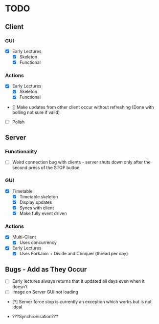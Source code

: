 # TODO
## Client
### GUI
- [X] Early Lectures
    - [X] Skeleton
    - [X] Functional

### Actions
- [X] Early Lectures
  - [X] Skeleton 
  - [X] Functional
- [\] Make updates from other client occur without refreshing (Done with polling not sure if valid)

- [ ] Polish

## Server
### Functionality
- [ ] Weird connection bug with clients - server shuts down only after the second press of the STOP button
### GUI
- [X] Timetable
    - [X] Timetable skeleton
    - [X] Display updates
    - [X] Syncs with client
    - [X] Make fully event driven

### Actions
- [x] Multi-Client
  - [x] Uses concurrency 
- [X] Early Lectures
  - [X] Uses ForkJoin + Divide and Conquer (thread per day)

## Bugs - Add as They Occur
- [ ] Early lectures always returns that it updated all days even when it doesn't
- [ ] Image on Server GUI not loading
- [?] Server force stop is currently an exception which works but is not ideal

- ???Synchronisation???
